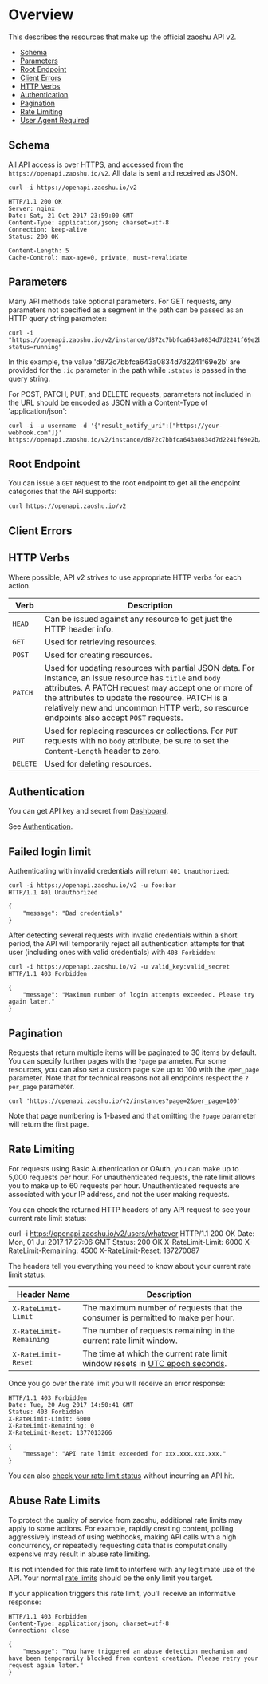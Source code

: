 # Overview

This describes the resources that make up the official zaoshu API v2.

* [Schema](#schema)
* [Parameters](#parameters)
* [Root Endpoint](#root-endpoint)
* [Client Errors](#client-errors)
* [HTTP Verbs](#http-verbs)
* [Authentication](#authentication)
* [Pagination](#pagination)
* [Rate Limiting](#rate-limiting)
* [User Agent Required](#user-agent-required)

## Schema

All API access is over HTTPS, and accessed from the `https://openapi.zaoshu.io/v2`. All data is sent and received as JSON.

    curl -i https://openapi.zaoshu.io/v2

    HTTP/1.1 200 OK
    Server: nginx
    Date: Sat, 21 Oct 2017 23:59:00 GMT
    Content-Type: application/json; charset=utf-8
    Connection: keep-alive
    Status: 200 OK

    Content-Length: 5
    Cache-Control: max-age=0, private, must-revalidate

## Parameters

Many API methods take optional parameters. For GET requests, any parameters not specified as a segment in the path can be passed as an HTTP query string parameter:

    curl -i "https://openapi.zaoshu.io/v2/instance/d872c7bbfca643a0834d7d2241f69e2b?status=running"

In this example, the value 'd872c7bbfca643a0834d7d2241f69e2b' are provided for the `:id` parameter in the path while `:status` is passed in the query string.

For POST, PATCH, PUT, and DELETE requests, parameters not included in the URL should be encoded as JSON with a Content-Type of 'application/json':

    curl -i -u username -d '{"result_notify_uri":["https://your-webhook.com"]}' https://openapi.zaoshu.io/v2/instance/d872c7bbfca643a0834d7d2241f69e2b/run

## Root Endpoint

You can issue a `GET` request to the root endpoint to get all the endpoint categories that the API supports:

    curl https://openapi.zaoshu.io/v2

## Client Errors

<!--
There are three possible types of client errors on API calls that receive request bodies:

1.  Sending invalid JSON will result in a `400 Bad Request` response.

        HTTP/1.1 400 Bad Request

        {"message":"error occurred when parsing JSON"}

2.  Sending the wrong type of JSON values will result in a `400 Bad Request` response.

        HTTP/1.1 400 Bad Request

        {"message":"body should be a JSON object"}

3.  Sending invalid fields will result in a `422 Unprocessable Entity` response.

        HTTP/1.1 422 Unprocessable Entity

        {
          "message": "Validation Failed",
          "errors": [
            {
              "resource": "instance",
              "field": "id",
              "code": "missing_field"
            }
          ]
        }

All error objects have resource and field properties so that your client can tell what the problem is. There's also an error code to let you know what is wrong with the field. These are the possible validation error codes:

| Error Name | Description |
| --- | --- |
| `missing` | Resource does not exist. |
| `missing_field` | Required field on a resource has not been set. |
| `invalid` | Formatting of a field is invalid. The documentation for that resource should be able to give you more specific information. |
| `already_exists` | This means another resource has the same value as this field. This can happen in resources that must have some unique key (such as Label names). |

Resources may also send custom validation errors (where `code` is `custom`). Custom errors will always have a `message` field describing the error, and most errors will also include a `documentation_url` field pointing to some content that might help you resolve the error.-->

## HTTP Verbs

Where possible, API v2 strives to use appropriate HTTP verbs for each action.

| Verb | Description |
| --- | --- |
| `HEAD` | Can be issued against any resource to get just the HTTP header info. |
| `GET` | Used for retrieving resources. |
| `POST` | Used for creating resources. |
| `PATCH` | Used for updating resources with partial JSON data. For instance, an Issue resource has `title` and `body` attributes. A PATCH request may accept one or more of the attributes to update the resource. PATCH is a relatively new and uncommon HTTP verb, so resource endpoints also accept `POST` requests. |
| `PUT` | Used for replacing resources or collections. For `PUT` requests with no `body` attribute, be sure to set the `Content-Length` header to zero. |
| `DELETE` | Used for deleting resources. |

## Authentication

You can get API key and secret from [Dashboard](https://dashboard.zaoshu.io/?settings).

See [Authentication](authentication.md).

## Failed login limit

Authenticating with invalid credentials will return `401 Unauthorized`:

	curl -i https://openapi.zaoshu.io/v2 -u foo:bar
	HTTP/1.1 401 Unauthorized

	{
        "message": "Bad credentials"
	}

After detecting several requests with invalid credentials within a short period, the API will temporarily reject all authentication attempts for that user (including ones with valid credentials) with `403 Forbidden`:

	curl -i https://openapi.zaoshu.io/v2 -u valid_key:valid_secret
	HTTP/1.1 403 Forbidden

	{
        "message": "Maximum number of login attempts exceeded. Please try again later."
	}


## Pagination

Requests that return multiple items will be paginated to 30 items by default. You can specify further pages with the `?page` parameter. For some resources, you can also set a custom page size up to 100 with the `?per_page` parameter. Note that for technical reasons not all endpoints respect the `?per_page` parameter.

    curl 'https://openapi.zaoshu.io/v2/instances?page=2&per_page=100'

Note that page numbering is 1-based and that omitting the `?page` parameter will return the first page.

## Rate Limiting

For requests using Basic Authentication or OAuth, you can make up to 5,000 requests per hour. For unauthenticated requests, the rate limit allows you to make up to 60 requests per hour. Unauthenticated requests are associated with your IP address, and not the user making requests.

You can check the returned HTTP headers of any API request to see your current rate limit status:

curl -i https://openapi.zaoshu.io/v2/users/whatever
HTTP/1.1 200 OK
Date: Mon, 01 Jul 2017 17:27:06 GMT
Status: 200 OK
X-RateLimit-Limit: 6000
X-RateLimit-Remaining: 4500
X-RateLimit-Reset: 137270087

The headers tell you everything you need to know about your current rate limit status:

| Header Name | Description |
| --- | --- |
| `X-RateLimit-Limit` | The maximum number of requests that the consumer is permitted to make per hour. |
| `X-RateLimit-Remaining` | The number of requests remaining in the current rate limit window. |
| `X-RateLimit-Reset` | The time at which the current rate limit window resets in [UTC epoch seconds](http://en.wikipedia.org/wiki/Unix_time). |

Once you go over the rate limit you will receive an error response:

	HTTP/1.1 403 Forbidden
	Date: Tue, 20 Aug 2017 14:50:41 GMT
	Status: 403 Forbidden
	X-RateLimit-Limit: 6000
	X-RateLimit-Remaining: 0
	X-RateLimit-Reset: 1377013266

	{
        "message": "API rate limit exceeded for xxx.xxx.xxx.xxx."
	}


You can also [check your rate limit status](/v2/rate_limit) without incurring an API hit.

## Abuse Rate Limits

To protect the quality of service from zaoshu, additional rate limits may apply to some actions. For example, rapidly creating content, polling aggressively instead of using webhooks, making API calls with a high concurrency, or repeatedly requesting data that is computationally expensive may result in abuse rate limiting.

It is not intended for this rate limit to interfere with any legitimate use of the API. Your normal [rate limits](#rate-limiting) should be the only limit you target.

If your application triggers this rate limit, you'll receive an informative response:

	HTTP/1.1 403 Forbidden
	Content-Type: application/json; charset=utf-8
	Connection: close

	{
        "message": "You have triggered an abuse detection mechanism and have been temporarily blocked from content creation. Please retry your request again later."
	}


<!--## User Agent Required

All API requests MUST include a valid `User-Agent` header. Requests with no `User-Agent` header will be rejected. We request that you use your zaoshu username, for the `User-Agent` header value. This allows us to contact you if there are problems.

Here's an example:

    User-Agent:


If you provide an invalid `User-Agent` header, you will receive a `403 Forbidden` response:

	curl -iH 'User-Agent: ' https://openapi.zaoshu.io/v2
	HTTP/1.0 403 Forbidden
	Connection: close
	Content-Type: text/html

	Request forbidden by administrative rules.
	Please make sure your request has a User-Agent header.-->